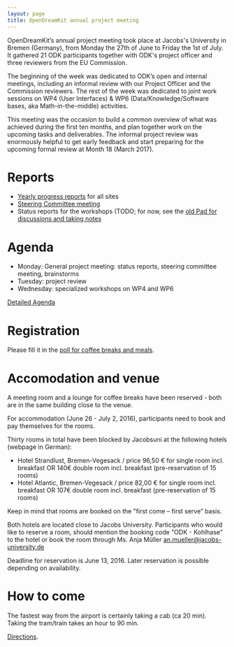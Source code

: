 ```yaml
---
layout: page
title: OpenDreamKit annual project meeting
---
```


OpenDreamKit’s annual project meeting took place at Jacobs's
University in Bremen (Germany), from Monday the 27th of June to Friday
the 1st of July. It gathered 21 ODK participants together with ODK's
project officer and three reviewers from the EU Commission.

The beginning of the week was dedicated to ODK’s open
and internal meetings, including an informal review with our Project
Officer and the Commission reviewers. The rest of the week was
dedicated to joint work sessions on WP4 (User Interfaces) & WP6
(Data/Knowledge/Software bases, aka Math-in-the-middle) activities.

This meeting was the occasion to build a common overview of what was
achieved during the first ten months, and plan together work on the
upcoming tasks and deliverables. The informal project review was
enormously helpful to get early feedback and start preparing for the
upcoming formal review at Month 18 (March 2017).

# Reports

- [Yearly progress reports](../ProgressReports/) for all sites
- [Steering Committee meeting](../minutes/)
- Status reports for the workshops (TODO; for now, see the
  [old Pad for discussions and taking notes](pad-backup/)

# Agenda

- Monday: General project meeting:
  status reports, steering committee meeting, brainstorms
- Tuesday: project review
- Wednesday: specialized workshops on WP4 and WP6

[Detailed Agenda](agenda/)

# Registration

Please fill it in the [poll for coffee breaks and meals](https://framadate.org/UVLeP6qgpHinTuU2).

# Accomodation and venue

A meeting room and a lounge for coffee breaks have been reserved -
both are in the same building close to the venue.

For accommodation (June 26 - July 2, 2016), participants need to book
and pay themselves for the rooms.

Thirty rooms in total have been blocked by Jacobsuni at the following hotels (webpage in German):

- Hotel Strandlust, Bremen-Vegesack / price 96,50 € for single room incl. breakfast OR 140€ double room incl. breakfast (pre-reservation of 15 rooms)
- Hotel Atlantic, Bremen-Vegesack /  price 82,00 € for single room incl. breakfast OR 107€ double room incl. breakfast (pre-reservation of 15 rooms)

Keep in mind that rooms are booked on the "first come – first serve” basis.

Both hotels are located close to Jacobs University. Participants who would like to reserve a room, should mention the booking code "ODK - Kohlhase" to the hotel or book the room through Ms. Anja Müller an.mueller@jacobs-university.de

Deadline for reservation is June 13, 2016. Later reservation is possible depending on availability.

# How to come

The fastest way from the airport is certainly taking a cab (ca 20 min).
Taking the tram/train takes an hour to 90 min.

[Directions](http://www.jacobs-university.de/campus-map-directions).
